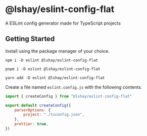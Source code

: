 # @lshay/eslint-config-flat

A ESLint config generator made for TypeScript projects

## Getting Started

Install using the package manager of your choice.

```
npm i -D eslint @lshay/eslint-config-flat
```

```
pnpm i -D eslint @lshay/eslint-config-flat
```

```
yarn add -D eslint @lshay/eslint-config-flat
```

Create a file named `eslint.config.js` with the following contents.

```js
import { createConfig } from "@lshay/eslint-config-flat"

export default createConfig({
	parserOptions: {
		project: "./tsconfig.json",
	},
	prettier: true,
})
```
